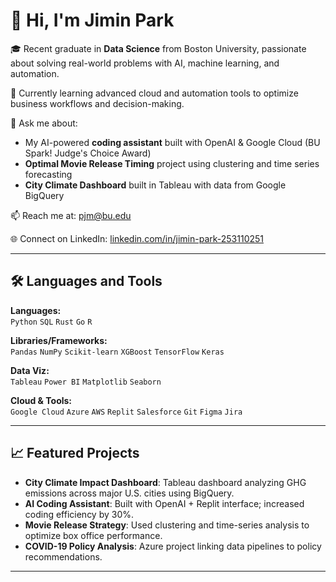 # 👋 Hi, I'm Jimin Park

🎓 Recent graduate in **Data Science** from Boston University, passionate about solving real-world problems with AI, machine learning, and automation.

🌱 Currently learning advanced cloud and automation tools to optimize business workflows and decision-making.

🧠 Ask me about:
- My AI-powered **coding assistant** built with OpenAI & Google Cloud (BU Spark! Judge's Choice Award)
- **Optimal Movie Release Timing** project using clustering and time series forecasting
- **City Climate Dashboard** built in Tableau with data from Google BigQuery

📫 Reach me at: [pjm@bu.edu](mailto:pjm@bu.edu)

🌐 Connect on LinkedIn: [linkedin.com/in/jimin-park-253110251](https://www.linkedin.com/in/jimin-park-253110251/)

---

## 🛠️ Languages and Tools

**Languages:**  
`Python` `SQL` `Rust` `Go` `R`

**Libraries/Frameworks:**  
`Pandas` `NumPy` `Scikit-learn` `XGBoost` `TensorFlow` `Keras`

**Data Viz:**  
`Tableau` `Power BI` `Matplotlib` `Seaborn`

**Cloud & Tools:**  
`Google Cloud` `Azure` `AWS` `Replit` `Salesforce` `Git` `Figma` `Jira`

---

## 📈 Featured Projects

- **City Climate Impact Dashboard**: Tableau dashboard analyzing GHG emissions across major U.S. cities using BigQuery.
- **AI Coding Assistant**: Built with OpenAI + Replit interface; increased coding efficiency by 30%.
- **Movie Release Strategy**: Used clustering and time-series analysis to optimize box office performance.
- **COVID-19 Policy Analysis**: Azure project linking data pipelines to policy recommendations.

---
